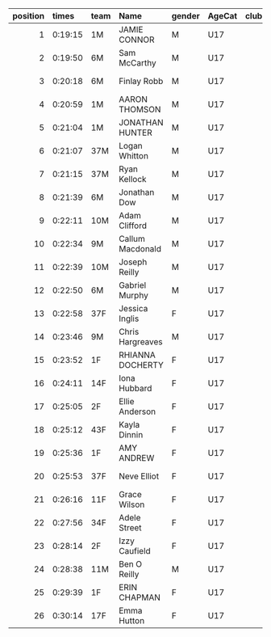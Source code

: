 |   position | times   | team   | Name             | gender   | AgeCat   |   clubnumber | Club name            | Website                               |
|-----------:|:--------|:-------|:-----------------|:---------|:---------|-------------:|:---------------------|:--------------------------------------|
|          1 | 0:19:15 | 1M     | JAMIE CONNOR     | M        | U17      |            1 | East Kilbride AC     | http://www.ekac.org.uk/               |
|          2 | 0:19:50 | 6M     | Sam McCarthy     | M        | U17      |            6 | Cambuslang Harriers  | https://cambuslangharriers.org/       |
|          3 | 0:20:18 | 6M     | Finlay Robb      | M        | U17      |            6 | Cambuslang Harriers  | https://cambuslangharriers.org/       |
|          4 | 0:20:59 | 1M     | AARON THOMSON    | M        | U17      |            1 | East Kilbride AC     | http://www.ekac.org.uk/               |
|          5 | 0:21:04 | 1M     | JONATHAN HUNTER  | M        | U17      |            1 | East Kilbride AC     | http://www.ekac.org.uk/               |
|          6 | 0:21:07 | 37M    | Logan Whitton    | M        | U17      |           37 | Law & District AAC   | http://www.lawaac.co.uk/              |
|          7 | 0:21:15 | 37M    | Ryan Kellock     | M        | U17      |           37 | Law & District AAC   | http://www.lawaac.co.uk/              |
|          8 | 0:21:39 | 6M     | Jonathan Dow     | M        | U17      |            6 | Cambuslang Harriers  | https://cambuslangharriers.org/       |
|          9 | 0:22:11 | 10M    | Adam Clifford    | M        | U17      |           10 | Shettleston Harriers | http://shettlestonharriers.org.uk/    |
|         10 | 0:22:34 | 9M     | Callum Macdonald | M        | U17      |            9 | Garscube Harriers    | https://www.garscubeharriers.org.uk/  |
|         11 | 0:22:39 | 10M    | Joseph Reilly    | M        | U17      |           10 | Shettleston Harriers | http://shettlestonharriers.org.uk/    |
|         12 | 0:22:50 | 6M     | Gabriel Murphy   | M        | U17      |            6 | Cambuslang Harriers  | https://cambuslangharriers.org/       |
|         13 | 0:22:58 | 37F    | Jessica Inglis   | F        | U17      |           37 | Law & District AAC   | http://www.lawaac.co.uk/              |
|         14 | 0:23:46 | 9M     | Chris Hargreaves | M        | U17      |            9 | Garscube Harriers    | https://www.garscubeharriers.org.uk/  |
|         15 | 0:23:52 | 1F     | RHIANNA DOCHERTY | F        | U17      |            1 | East Kilbride AC     | http://www.ekac.org.uk/               |
|         16 | 0:24:11 | 14F    | Iona Hubbard     | F        | U17      |           14 | Ayr Seaforth AC      | https://www.ayrseaforth.co.uk/        |
|         17 | 0:25:05 | 2F     | Ellie Anderson   | F        | U17      |            2 | Kilmarnock H&AC      | http://www.kilmarnockharriers.com/    |
|         18 | 0:25:12 | 43F    | Kayla Dinnin     | F        | U17      |           43 | Nithsdale AC         | nan                                   |
|         19 | 0:25:36 | 1F     | AMY ANDREW       | F        | U17      |            1 | East Kilbride AC     | http://www.ekac.org.uk/               |
|         20 | 0:25:53 | 37F    | Neve Elliot      | F        | U17      |           37 | Law & District AAC   | http://www.lawaac.co.uk/              |
|         21 | 0:26:16 | 11F    | Grace Wilson     | F        | U17      |           11 | Airdrie Harriers     | http://airdrieharriers.org/           |
|         22 | 0:27:56 | 34F    | Adele Street     | F        | U17      |           34 | Kilbarchan AAC       | https://kilbarchanaac.org.uk/         |
|         23 | 0:28:14 | 2F     | Izzy Caufield    | F        | U17      |            2 | Kilmarnock H&AC      | http://www.kilmarnockharriers.com/    |
|         24 | 0:28:38 | 11M    | Ben O Reilly     | M        | U17      |           11 | Airdrie Harriers     | http://airdrieharriers.org/           |
|         25 | 0:29:39 | 1F     | ERIN CHAPMAN     | F        | U17      |            1 | East Kilbride AC     | http://www.ekac.org.uk/               |
|         26 | 0:30:14 | 17F    | Emma Hutton      | F        | U17      |           17 | Calderglen Harriers  | http://www.calderglenharriers.org.uk/ |